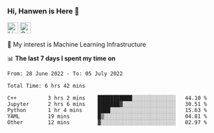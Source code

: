 ### Hi, Hanwen is Here 👋
<p>
	<a href="https://www.linkedin.com/in/liu-hanwen/"><img src="https://img.shields.io/badge/@hanwen-0A66C2?style=flat&logo=LinkedIn&logoColor=white" alt="Linkedin"  height="25px"/></a> 
	<a href="https://scholar.google.com/citations?user=HDF0su0AAAAJ"><img src="https://img.shields.io/badge/scholar-4385FE.svg?&style=plastic&logo=google-scholar&logoColor=white" alt="Google Scholar" height="25px"> </a>
</p>
🌱 My interest is Machine Learning Infrastructure

📊 **The last 7 days I spent my time on** 
<!--START_SECTION:waka-->

```text
From: 28 June 2022 - To: 05 July 2022

Total Time: 6 hrs 42 mins

C++          3 hrs 2 mins    ███████████░░░░░░░░░░░░░░   44.10 %
Jupyter      2 hrs 6 mins    ███████▓░░░░░░░░░░░░░░░░░   30.51 %
Python       1 hr 4 mins     ████░░░░░░░░░░░░░░░░░░░░░   15.63 %
YAML         19 mins         █▒░░░░░░░░░░░░░░░░░░░░░░░   04.81 %
Other        12 mins         ▓░░░░░░░░░░░░░░░░░░░░░░░░   02.97 %
```

<!--END_SECTION:waka-->


<!--
**david990917/david990917** is a ✨ _special_ ✨ repository because its `README.md` (this file) appears on your GitHub profile.

Here are some ideas to get you started:

- 🔭 I’m currently working on ...
- 🌱 I’m currently learning ...
- 👯 I’m looking to collaborate on ...
- 🤔 I’m looking for help with ...
- 💬 Ask me about ...
- 📫 How to reach me: ...
- 😄 Pronouns: ...
- ⚡ Fun fact: ...
-->
